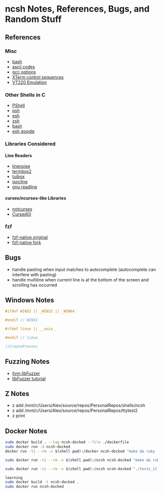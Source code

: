 # ncsh Notes, References, Bugs, and Random Stuff

## References

### Misc

* [bash](https://aosabook.org/en/v1/bash.html)
* [ascii codes](https://theasciicode.com.ar/)
* [gcc options](https://gcc.gnu.org/onlinedocs/gcc-10.4.0/gcc/Instrumentation-Options.html)
* [XTerm control sequences](http://invisible-island.net/xterm/ctlseqs/ctlseqs.html)
* [VT220 Emulation](http://www.3waylabs.com/nw/WWW/products/wizcon/vt220.html)

### Other Shells in C

* [PShell](https://github.com/PhilippRados/PShell/tree/master)
* [psh](https://github.com/proh14/psh)
* [esh](https://github.com/aperezdc/esh)
* [zsh](https://github.com/zsh-users/zsh)
* [bash](https://github.com/bminor/bash)
* [esh google](https://github.com/google/esh)

### Libraries Considered

#### Line Readers

* [linenoise](https://github.com/antirez/linenoise/blob/master/README.markdown)
* [termbox2](https://github.com/termbox/termbox2/blob/master/README.md)
* [tuibox](https://github.com/Cubified/tuibox)
* [isocline](https://github.com/daanx/isocline/blob/main/src/common.h)
* [gnu readline](https://savannah.gnu.org/git/?group=readline)

#### curses/ncurses-like Libraries

* [notcurses](https://github.com/dankamongmen/notcurses?tab=readme-ov-file)
* [CursedGl](https://github.com/saccharineboi/CursedGL)

### fzf

* [fzf-native original](https://github.com/nvim-telescope/telescope-fzf-native.nvim)
* [fzf-native fork](https://github.com/a-eski/telescope-fzf-native.nvim)

## Bugs

* handle pasting when input matches to autocomplete (autocomplete can interfere with pasting)
* handle multiline when current line is at the bottom of the screen and scrolling has occurred

## Windows Notes

``` C
#ifdef WIN32 || _WIN32 || _WIN64

#endif // WIN32

#ifdef linux || __unix__

#endif // linux

//CreateProcess
```

## Fuzzing Notes

* [llvm libFuzzer](https://llvm.org/docs/LibFuzzer.html#corpus)
* [libFuzzer tutorial](https://github.com/google/fuzzing/blob/master/tutorial/libFuzzerTutorial.md#seed-corpus)

## Z Notes

* z add /mnt/c/Users/Alex/source/repos/PersonalRepos/shells/ncsh
* z add /mnt/c/Users/Alex/source/repos/PersonalRepos/ttytest2
* z print

## Docker Notes

``` sh
sudo docker build . --tag ncsh-docked --file ./dockerfile
sudo docker run -d ncsh-docked
docker run -ti --rm -v $(shell pwd):/docker ncsh-docked "make && ruby ./src/acceptance_tests/acceptance_tests.rb"

sudo docker run -ti --rm -v $(shell pwd):/ncsh ncsh-docked "make && ruby ./acceptance_tests/acceptance_tests.rb"

sudo docker run -ti --rm -v $(shell pwd):/ncsh ncsh-docked "./tests_it.sh"

learning
sudo docker build -t ncsh-docked .
sudo docker run ncsh-docked
```
